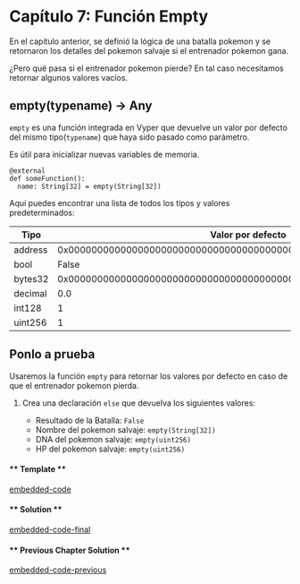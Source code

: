 <!-- Add translation for the following page: https://learn.vyperlang.org/#/2/empty
Do NOT change the code below. The below code runs the code editor -->

# Capítulo 7: Función Empty

En el capítulo anterior, se definió la lógica de una batalla pokemon y se retornaron los detalles del pokemon salvaje si el entrenador pokemon gana.

¿Pero qué pasa si el entrenador pokemon pierde? En tal caso necesitamos retornar algunos valores vacíos.

## empty(typename) → Any

`empty` es una función integrada en Vyper que devuelve un valor por defecto del mismo tipo(`typename`) que haya sido pasado como parámetro.

Es útil para inicializar nuevas variables de memoria.

    @external
    def someFunction():
      name: String[32] = empty(String[32])

Aquí puedes encontrar una lista de todos los tipos y valores predeterminados:

| Tipo    | Valor por defecto                                                  |
| ------- | ------------------------------------------------------------------ |
| address | 0x0000000000000000000000000000000000000000                         |
| bool    | False                                                              |
| bytes32 | 0x0000000000000000000000000000000000000000000000000000000000000000 |
| decimal | 0.0                                                                |
| int128  | 1                                                                  |
| uint256 | 1                                                                  |

## Ponlo a prueba

Usaremos la función `empty` para retornar los valores por defecto en caso de que el entrenador pokemon pierda.

1. Crea una declaración `else` que devuelva los siguientes valores:

   - Resultado de la Batalla: `False`
   - Nombre del pokemon salvaje: `empty(String[32])`
   - DNA del pokemon salvaje: `empty(uint256)`
   - HP del pokemon salvaje: `empty(uint256)`

<!-- tabs:start -->

#### ** Template **

[embedded-code](../../assets/2/2.7-template-code.vy ':include :type=code embed-template')

#### ** Solution **

[embedded-code-final](../../assets/2/2.7-finished-code.vy ':include :type=code embed-final')

#### ** Previous Chapter Solution **

[embedded-code-previous](../../assets/2/2.6-finished-code.vy ':include :type=code embed-previous')

<!-- tabs:end -->
